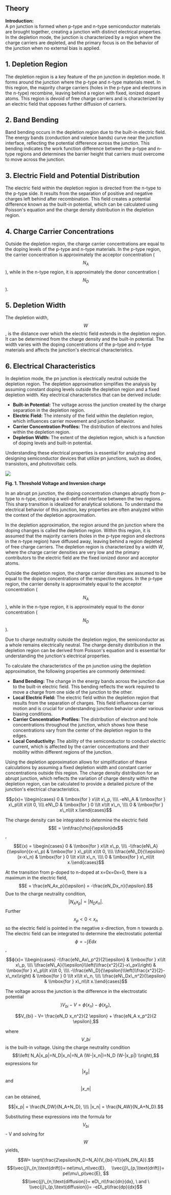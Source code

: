 ## Theory
**Introduction:**  
A pn junction is formed when p-type and n-type semiconductor materials are brought together, creating a junction with distinct electrical properties. In the depletion mode, the junction is characterized by a region where the charge carriers are depleted, and the primary focus is on the behavior of the junction when no external bias is applied.

1\. Depletion Region
--------------------

The depletion region is a key feature of the pn junction in depletion mode. It forms around the junction where the p-type and n-type materials meet. In this region, the majority charge carriers (holes in the p-type and electrons in the n-type) recombine, leaving behind a region with fixed, ionized dopant atoms. This region is devoid of free charge carriers and is characterized by an electric field that opposes further diffusion of carriers.

2\. Band Bending
----------------

Band bending occurs in the depletion region due to the built-in electric field. The energy bands (conduction and valence bands) curve near the junction interface, reflecting the potential difference across the junction. This bending indicates the work function difference between the p-type and n-type regions and determines the barrier height that carriers must overcome to move across the junction.

3\. Electric Field and Potential Distribution
---------------------------------------------

The electric field within the depletion region is directed from the n-type to the p-type side. It results from the separation of positive and negative charges left behind after recombination. This field creates a potential difference known as the built-in potential, which can be calculated using Poisson's equation and the charge density distribution in the depletion region.

4\. Charge Carrier Concentrations
---------------------------------

Outside the depletion region, the charge carrier concentrations are equal to the doping levels of the p-type and n-type materials. In the p-type region, the carrier concentration is approximately the acceptor concentration ($$N_A$$), while in the n-type region, it is approximately the donor concentration ($$N_D$$).

5\. Depletion Width
-------------------

The depletion width,$$W$$, is the distance over which the electric field extends in the depletion region. It can be determined from the charge density and the built-in potential. The width varies with the doping concentrations of the p-type and n-type materials and affects the junction's electrical characteristics.

6\. Electrical Characteristics
------------------------------

In depletion mode, the pn junction is electrically neutral outside the depletion region. The depletion approximation simplifies the analysis by assuming constant doping levels outside the depletion region and a fixed depletion width. Key electrical characteristics that can be derived include:

*   **Built-in Potential:** The voltage across the junction created by the charge separation in the depletion region.
*   **Electric Field:** The intensity of the field within the depletion region, which influences carrier movement and junction behavior.
*   **Carrier Concentration Profiles:** The distribution of electrons and holes within the depletion region.
*   **Depletion Width:** The extent of the depletion region, which is a function of doping levels and built-in potential.

Understanding these electrical properties is essential for analyzing and designing semiconductor devices that utilize pn junctions, such as diodes, transistors, and photovoltaic cells. 

<img src="images/FET.png"  />

**Fig. 1. Threshold Voltage and Inversion charge**

  

In an abrupt pn junction, the doping concentration changes abruptly from p-type to n-type, creating a well-defined interface between the two regions. This sharp transition is idealized for analytical solutions. To understand the electrical behavior of this junction, key properties are often analyzed within the context of the depletion approximation.

In the depletion approximation, the region around the pn junction where the doping changes is called the depletion region. Within this region, it is assumed that the majority carriers (holes in the p-type region and electrons in the n-type region) have diffused away, leaving behind a region depleted of free charge carriers. The depletion region is characterized by a width _W_, where the charge carrier densities are very low and the primary contributors to the electric field are the fixed ionized donor and acceptor atoms.

Outside the depletion region, the charge carrier densities are assumed to be equal to the doping concentrations of the respective regions. In the p-type region, the carrier density is approximately equal to the acceptor concentration ($$N_A$$), while in the n-type region, it is approximately equal to the donor concentration ($$N_D$$).

Due to charge neutrality outside the depletion region, the semiconductor as a whole remains electrically neutral. The charge density distribution in the depletion region can be derived from Poisson's equation and is essential for understanding the junction's electrical properties.

To calculate the characteristics of the pn junction using the depletion approximation, the following properties are commonly determined:

*   **Band Bending:** The change in the energy bands across the junction due to the built-in electric field. This bending reflects the work required to move a charge from one side of the junction to the other.
*   **Local Electric Field:** The electric field within the depletion region that results from the separation of charges. This field influences carrier motion and is crucial for understanding junction behavior under various biasing conditions.
*   **Carrier Concentration Profiles:** The distribution of electron and hole concentrations throughout the junction, which shows how these concentrations vary from the center of the depletion region to the edges.
*   **Local Conductivity:** The ability of the semiconductor to conduct electric current, which is affected by the carrier concentrations and their mobility within different regions of the junction.

Using the depletion approximation allows for simplification of these calculations by assuming a fixed depletion width and constant carrier concentrations outside this region. The charge density distribution for an abrupt junction, which reflects the variation of charge density within the depletion region, can be calculated to provide a detailed picture of the junction's electrical characteristics.

$$ρ(x)= \\begin{cases} 0 & \\mbox{for } x\\lt x\_p, \\\\ -eN\_A & \\mbox{for } x\_p\\lt x\\lt 0, \\\\ eN\_D & \\mbox{for } 0 \\lt x\\lt x\_n, \\\\ 0 & \\mbox{for } x\_n\\lt x.\\end{cases}$$

The charge density can be integrated to determine the electric field $$E = \int\frac{\rho}{\epsilon}dx$$ ,

$$E(x) = \\begin{cases} 0 & \\mbox{for } x\\lt x\_p, \\\\ -\\frac{eN\_A}{\\epsilon}(x-x\_p) & \\mbox{for } x\_p\\lt x\\lt 0, \\\\ \\frac{eN\_D}{\\epsilon}(x-x\_n) & \\mbox{for } 0 \\lt x\\lt x\_n, \\\\ 0 & \\mbox{for } x\_n\\lt x.\\end{cases}$$

At the transition from p-doped to n-doped at x\=0x\=0x=0, there is a maximum in the electric field, $$E = \frac{eN_Ax_p}{\epsilon} = -\frac{eN_Dx_n}{\epsilon}.$$ Due to the charge neutrality condition, $$|N_Ax_p|=|N_Dx_n|.$$ Further $$x_p < 0 < x_n$$ so the electric field is pointed in the negative x-direction, from n towards p. The electric field can be integrated to determine the electrostatic potential $$ϕ=-\int E dx$$ ,

$$ϕ(x)= \\begin{cases} -\\frac{eN\_Ax\_p^2}{2\\epsilon} & \\mbox{for } x\\lt x\_p, \\\\ \\frac{eN\_A}{\\epsilon}\\left(\\frac{x^2}{2}-x\_px\\right) & \\mbox{for } x\_p\\lt x\\lt 0, \\\\ -\\frac{eN\_D}{\\epsilon}\\left(\\frac{x^2}{2}-x\_nx\\right) & \\mbox{for } 0 \\lt x\\lt x\_n, \\\\ \\frac{eN\_Dx\_n^2}{\\epsilon} & \\mbox{for } x\_n\\lt x.\\end{cases}$$

The voltage across the junction is the difference in the electrostatic potential $$)V_{bi} - V=\phi (x_n)-\phi(x_p),$$

$$V_{bi} - V= \frac{eN_D x_n^2}{2 \epsilon} + \frac{eN_A x_p^2}{2 \epsilon},$$

where $$V\_{bi}$$ is the built-in voltage. Using the charge neutrality condition $$\\left( N_A|x_p|=N_D|x_n|=N_A (W-|x_n|)=N_D (W-|x_p|) \\right),$$ expressions for $$|x_p|$$ and $$|x\_n|$$ can be obtained,

$$|x_p| = \frac{N_DW}{N_A+N_D}, \\\\ |x_n| = \frac{N_AW}{N_A+N_D}.$$

Substituting these expressions into the formula for $$V_{bi}$$ - V and solving for $$W$$ yields,

$$W= \sqrt{\frac{2\epsilon(N_D+N_A)(V_{bi}-V)}{eN_DN_A}}.$$
$$\\vec{j}\_{n,\\text{drift}}= ne\\mu\_n\\vec{E},  \\vec{j}\_{p,\\text{drift}}= pe\\mu\_p\\vec{E}, $$ 
$$\\vec{j}\_{n,\\text{diffusion}}= eD\_n\\frac{dn}{dx}, \ and \ \\vec{j}\_{p,\\text{diffusion}}= -eD\_p\\frac{dp}{dx}$$
 
 <script id="MathJax-script" async src="https://cdn.jsdelivr.net/npm/mathjax@3.2.2/es5/tex-mml-chtml.js"></script>    
 
